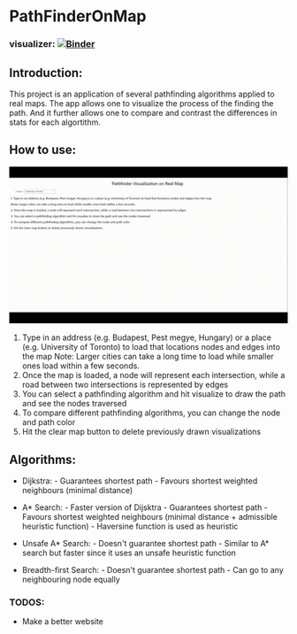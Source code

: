 # PathFinderOnMap

### visualizer: [![Binder](https://mybinder.org/badge_logo.svg)](https://mybinder.org/v2/gh/SyedTahaA/PathFinderOnMap/main?urlpath=voila%2Frender%2Fpath_app.ipynb)

## Introduction:

This project is an application of several pathfinding algorithms applied to real maps. The app allows one to visualize the process of the finding the path. And it further allows one to compare and contrast the differences in stats for each algortithm.

## How to use:

![Gif](https://github.com/SyedTahaA/PathFinderOnMap/blob/main/images/pathfinding.gif "Gif of using app")

  1. Type in an address (e.g. Budapest, Pest megye, Hungary) or a place (e.g. University of Toronto) to load that locations nodes and edges into the map
         Note: Larger cities can take a long time to load while smaller ones load within a few seconds.
  2. Once the map is loaded, a node will represent each intersection, while a road between two intersections is represented by edges
  3. You can select a pathfinding algorithm and hit visualize to draw the path and see the nodes traversed
  4. To compare different pathfinding algorithms, you can change the node and path color
  5. Hit the clear map button to delete previously drawn visualizations

## Algorithms:

  - Dijkstra:
        - Guarantees shortest path
        - Favours shortest weighted neighbours (minimal distance)

  - A* Search:
        - Faster version of Dijsktra
        - Guarantees shortest path
        - Favours shortest weighted neighbours (minimal distance + admissible heuristic function)
        - Haversine function is used as heuristic

  - Unsafe A* Search:
        - Doesn't guarantee shortest path
        - Similar to A* search but faster since it uses an unsafe heuristic function

  - Breadth-first Search:
         - Doesn't guarantee shortest path
         - Can go to any neighbouring node equally

### TODOS:

  - Make a better website

  

